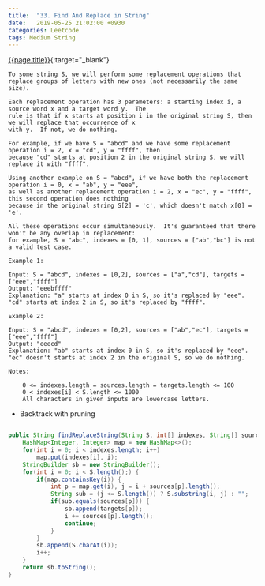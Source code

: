 ```yaml
---
title:  "33. Find And Replace in String"
date:   2019-05-25 21:02:00 +0930
categories: Leetcode
tags: Medium String
---
```


[{{page.title}}](https://leetcode.com/problems/find-and-replace-in-string/){:target="_blank"}

    To some string S, we will perform some replacement operations that replace groups of letters with new ones (not necessarily the same size).

    Each replacement operation has 3 parameters: a starting index i, a source word x and a target word y.  The
    rule is that if x starts at position i in the original string S, then we will replace that occurrence of x
    with y.  If not, we do nothing.

    For example, if we have S = "abcd" and we have some replacement operation i = 2, x = "cd", y = "ffff", then
    because "cd" starts at position 2 in the original string S, we will replace it with "ffff".

    Using another example on S = "abcd", if we have both the replacement operation i = 0, x = "ab", y = "eee",
    as well as another replacement operation i = 2, x = "ec", y = "ffff", this second operation does nothing
    because in the original string S[2] = 'c', which doesn't match x[0] = 'e'.

    All these operations occur simultaneously.  It's guaranteed that there won't be any overlap in replacement:
    for example, S = "abc", indexes = [0, 1], sources = ["ab","bc"] is not a valid test case.

    Example 1:

    Input: S = "abcd", indexes = [0,2], sources = ["a","cd"], targets = ["eee","ffff"]
    Output: "eeebffff"
    Explanation: "a" starts at index 0 in S, so it's replaced by "eee".
    "cd" starts at index 2 in S, so it's replaced by "ffff".

    Example 2:

    Input: S = "abcd", indexes = [0,2], sources = ["ab","ec"], targets = ["eee","ffff"]
    Output: "eeecd"
    Explanation: "ab" starts at index 0 in S, so it's replaced by "eee".
    "ec" doesn't starts at index 2 in the original S, so we do nothing.

    Notes:

        0 <= indexes.length = sources.length = targets.length <= 100
        0 < indexes[i] < S.length <= 1000
        All characters in given inputs are lowercase letters.


* Backtrack with pruning


```java

public String findReplaceString(String S, int[] indexes, String[] sources, String[] targets) {
    HashMap<Integer, Integer> map = new HashMap<>();
    for(int i = 0; i < indexes.length; i++)
        map.put(indexes[i], i);
    StringBuilder sb = new StringBuilder();
    for(int i = 0; i < S.length();) {
        if(map.containsKey(i)) {
            int p = map.get(i), j = i + sources[p].length();
            String sub = (j <= S.length()) ? S.substring(i, j) : "";
            if(sub.equals(sources[p])) {
                sb.append(targets[p]);
                i += sources[p].length();
                continue;
            }
        }
        sb.append(S.charAt(i));
        i++;
    }
    return sb.toString();
}
```
